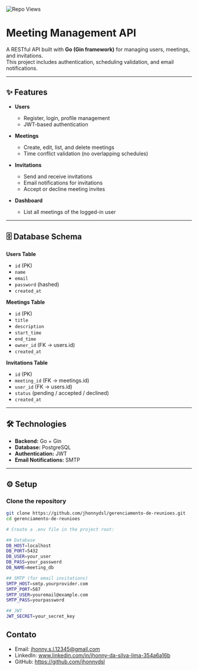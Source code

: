 ![Repo Views](https://komarev.com/ghpvc/?username=meeting-manager&label=Repo%20views&color=0e75b6&style=flat)

# Meeting Management API

A RESTful API built with **Go (Gin framework)** for managing users, meetings, and invitations.  
This project includes authentication, scheduling validation, and email notifications.

---

## ✨ Features

- **Users**

  - Register, login, profile management
  - JWT-based authentication

- **Meetings**

  - Create, edit, list, and delete meetings
  - Time conflict validation (no overlapping schedules)

- **Invitations**

  - Send and receive invitations
  - Email notifications for invitations
  - Accept or decline meeting invites

- **Dashboard**
  - List all meetings of the logged-in user

---

## 🗄️ Database Schema

**Users Table**

- `id` (PK)
- `name`
- `email`
- `password` (hashed)
- `created_at`

**Meetings Table**

- `id` (PK)
- `title`
- `description`
- `start_time`
- `end_time`
- `owner_id` (FK → users.id)
- `created_at`

**Invitations Table**

- `id` (PK)
- `meeting_id` (FK → meetings.id)
- `user_id` (FK → users.id)
- `status` (pending / accepted / declined)
- `created_at`

---

## 🛠️ Technologies

- **Backend:** Go + Gin
- **Database:** PostgreSQL
- **Authentication:** JWT
- **Email Notifications:** SMTP

---

## ⚙️ Setup

### Clone the repository

```bash
git clone https://github.com/jhonnydsl/gerenciamento-de-reunioes.git
cd gerenciamento-de-reunioes

# Create a .env file in the project root:

## Database
DB_HOST=localhost
DB_PORT=5432
DB_USER=your_user
DB_PASS=your_password
DB_NAME=meeting_db

## SMTP (for email invitations)
SMTP_HOST=smtp.yourprovider.com
SMTP_PORT=587
SMTP_USER=youremail@example.com
SMTP_PASS=yourpassword

## JWT
JWT_SECRET=your_secret_key
```

## Contato

- Email: jhonny.s.l.12345@gmail.com
- LinkedIn: www.linkedin.com/in/jhonny-da-silva-lima-354a6a16b
- GitHub: https://github.com/jhonnydsl
